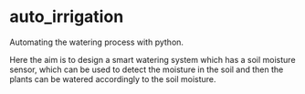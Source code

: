 # auto_irrigation
Automating the watering process with python.

Here the aim is to design a smart watering system which has a soil moisture sensor, which can be used to detect the moisture in the soil and then the plants can be watered accordingly to the soil moisture. 
